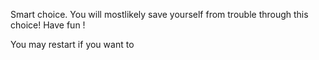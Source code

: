 Smart choice. You will mostlikely save yourself from trouble through this choice! 
Have fun !

You may restart if you want to
